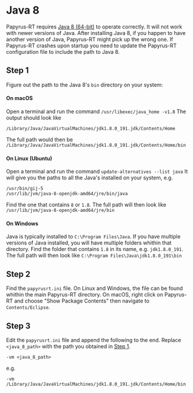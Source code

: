 # Java 8
Papyrus-RT requires [Java 8 (64-bit)](http://www.oracle.com/technetwork/java/javase/downloads/jdk8-downloads-2133151.html) to operate correctly. It will not work with newer versions of Java. After installing Java 8, if you happen to have another version of Java, Papyrus-RT might pick up the wrong one. If Papyrus-RT crashes upon startup you need to update the Papyrus-RT  configuration file to include the path to Java 8.

## Step 1
Figure out the path to the Java 8's ```bin``` directory on your system:

#### On macOS
Open a terminal and run the command ```/usr/libexec/java_home -v1.8```
The output should look like 
```
/Library/Java/JavaVirtualMachines/jdk1.8.0_191.jdk/Contents/Home
```
The full path would then be ```/Library/Java/JavaVirtualMachines/jdk1.8.0_191.jdk/Contents/Home/bin```

#### On Linux (Ubuntu)
Open a terminal and run the command ```update-alternatives --list java```
It will give you the paths to all the Java's installed on your system, e.g.
```
/usr/bin/gij-5
/usr/lib/jvm/java-8-openjdk-amd64/jre/bin/java
```
Find the one that contains ```8``` or ```1.8```. The full path will then look like ```/usr/lib/jvm/java-8-openjdk-amd64/jre/bin```

#### On Windows
Java is typically installed to ```C:\Program Files\Java```. If you have multiple versions of Java installed, you will have multiple folders whithin that directory. Find the folder that contains ```1.8``` in its name, e.g. ```jdk1.8.0_191```. The full path will then look like ```C:\Program Files\Java\jdk1.8.0_191\bin```

## Step 2
Find the ```papyrusrt.ini``` file. On Linux and Windows, the file can be found whithin the main Papyrus-RT directory. On macOS, right click on Papyrus-RT and choose "Show Package Contents" then navigate to ```Contents/Eclipse```.

## Step 3
Edit the ```papyrusrt.ini``` file and append the following to the end. Replace ```<java_8_path>``` with the path you obtained in [Step 1](#step-1).
```
-vm <java_8_path>
```
e.g.
```
-vm /Library/Java/JavaVirtualMachines/jdk1.8.0_191.jdk/Contents/Home/bin
```
